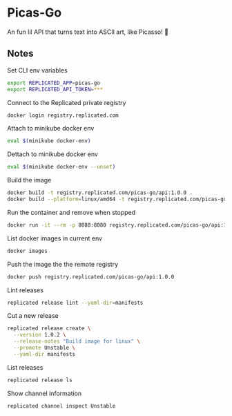 # Picas-Go

An fun lil API that turns text into ASCII art, like Picasso! 🎨

## Notes

Set CLI env variables
```sh
export REPLICATED_APP=picas-go
export REPLICATED_API_TOKEN=***
```

Connect to the Replicated private registry
```sh
docker login registry.replicated.com
```

Attach to minikube docker env
```sh
eval $(minikube docker-env)
```

Dettach to minikube docker env
```sh
eval $(minikube docker-env --unset)
```

Build the image
```sh
docker build -t registry.replicated.com/picas-go/api:1.0.0 .
docker build --platform=linux/amd64 -t registry.replicated.com/picas-go/api:1.0.2-amd64 .
```

Run the container and remove when stopped
```sh
docker run -it --rm -p 8080:8080 registry.replicated.com/picas-go/api:1.0.0
```

List docker images in current env
```sh
docker images
```

Push the image the the remote registry
```sh
docker push registry.replicated.com/picas-go/api:1.0.0
```

Lint releases
```sh
replicated release lint --yaml-dir=manifests
```

Cut a new release
```sh
replicated release create \
  --version 1.0.2 \
  --release-notes "Build image for linux" \
  --promote Unstable \
  --yaml-dir manifests
```

List releases
```sh
replicated release ls
```

Show channel information
```sh
replicated channel inspect Unstable
```
